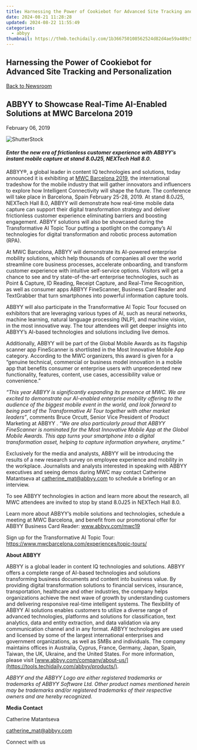 ```yaml
---
title: Harnessing the Power of Cookiebot for Advanced Site Tracking and Personalization
date: 2024-08-21 11:28:28
updated: 2024-08-22 11:55:49
categories:
  - abbyy
thumbnail: https://thmb.techidaily.com/1b366750108562524d82d4ae59a489c50fa84a81f8bcbe092ec793162bb9610d.jpg
---
```


## Harnessing the Power of Cookiebot for Advanced Site Tracking and Personalization

[Back to Newsroom](https://tools.techidaily.com/abbyy/products/)

## ABBYY to Showcase Real-Time AI-Enabled Solutions at MWC Barcelona 2019

February 06, 2019

![ShutterStock](https://content.abbyy.com/-/media/project/abbyy/abbyy/branchtemplates/shutterstock_1272462163_1296-x-729.jpg?h=729&iar=0&w=1296)

#### _Enter the new era of frictionless customer experience with ABBYY’s instant mobile capture at stand 8.0J25, NEXTech Hall 8.0._

ABBYY®, a global leader in content IQ technologies and solutions, today announced it is exhibiting at [MWC Barcelona 2019](https://www.mwcbarcelona.com/ "MWC Barcelona 2019"), the international tradeshow for the mobile industry that will gather innovators and influencers to explore how Intelligent Connectivity will shape the future. The conference will take place in Barcelona, Spain February 25-28, 2019\. At stand 8.0J25, NEXTech Hall 8.0, ABBYY will demonstrate how real-time mobile data capture can support their digital transformation strategy and deliver frictionless customer experience eliminating barriers and boosting engagement. ABBYY solutions will also be showcased during the Transformative AI Topic Tour putting a spotlight on the company’s AI technologies for digital transformation and robotic process automation (RPA).

At MWC Barcelona, ABBYY will demonstrate its AI-powered enterprise mobility solutions, which help thousands of companies all over the world streamline core business processes, accelerate onboarding, and transform customer experience with intuitive self-service options. Visitors will get a chance to see and try state-of-the-art enterprise technologies, such as Point & Capture, ID Reading, Receipt Capture, and Real-Time Recognition, as well as consumer apps ABBYY FineScanner, Business Card Reader and TextGrabber that turn smartphones into powerful information capture tools.

ABBYY will also participate in the Transformative AI Topic Tour focused on exhibitors that are leveraging various types of AI, such as neural networks, machine learning, natural language processing (NLP), and machine vision, in the most innovative way. The tour attendees will get deeper insights into ABBYY’s AI-based technologies and solutions including live demos.

Additionally, ABBYY will be part of the Global Mobile Awards as its flagship scanner app FineScanner is shortlisted in the Most Innovative Mobile App category. According to the MWC organizers, this award is given for a “genuine technical, commercial or business model innovation in a mobile app that benefits consumer or enterprise users with unprecedented new functionality, features, content, use cases, accessibility value or convenience.”

_“This year ABBYY is significantly expanding its presence at MWC. We are excited to demonstrate our AI-enabled enterprise mobility offering to the audience of the biggest mobile event in the world, and look forward to being part of the Transformative AI Tour together with other market leaders”_, comments Bruce Orcutt, Senior Vice President of Product Marketing at ABBYY . _“We are also particularly proud that ABBYY FineScanner is nominated for the Most Innovative Mobile App at the Global Mobile Awards. This app turns your smartphone into a digital transformation asset, helping to capture information anywhere, anytime.”_

Exclusively for the media and analysts, ABBYY will be introducing the results of a new research survey on employee experience and mobility in the workplace. Journalists and analysts interested in speaking with ABBYY executives and seeing demos during MWC may contact Catherine Matantseva at [catherine\_mat@abbyy.com](https://tools.techidaily.com/abbyy/products/) to schedule a briefing or an interview.

To see ABBYY technologies in action and learn more about the research, all MWC attendees are invited to stop by stand 8.0J25 in NEXTech Hall 8.0.

Learn more about ABBYY’s mobile solutions and technologies, schedule a meeting at MWC Barcelona, and benefit from our promotional offer for ABBYY Business Card Reader: www.abbyy.com/mwc19

Sign up for the Transformative AI Topic Tour: <https://www.mwcbarcelona.com/experiences/topic-tours/>

**About ABBYY**

ABBYY is a global leader in content IQ technologies and solutions. ABBYY offers a complete range of AI-based technologies and solutions transforming business documents and content into business value. By providing digital transformation solutions to financial services, insurance, transportation, healthcare and other industries, the company helps organizations achieve the next wave of growth by understanding customers and delivering responsive real-time intelligent systems. The flexibility of ABBYY AI solutions enables customers to utilize a diverse range of advanced technologies, platforms and solutions for classification, text analytics, data and entity extraction, and data validation via any communication channel and in any format. ABBYY technologies are used and licensed by some of the largest international enterprises and government organizations, as well as SMBs and individuals. The company maintains offices in Australia, Cyprus, France, Germany, Japan, Spain, Taiwan, the UK, Ukraine, and the United States. For more information, please visit [www.abbyy.com/company/about-us/](https://tools.techidaily.com/abbyy/products/).

_ABBYY and the ABBYY Logo are either registered trademarks or trademarks of ABBYY Software Ltd. Other product names mentioned herein may be trademarks and/or registered trademarks of their respective owners and are hereby recognized._

**Media Contact**

Catherine Matantseva

[catherine\_mat@abbyy.com](https://tools.techidaily.com/abbyy/products/)

Connect with us

<ins class="adsbygoogle"
     style="display:block"
     data-ad-format="autorelaxed"
     data-ad-client="ca-pub-7571918770474297"
     data-ad-slot="1223367746"></ins>



<ins class="adsbygoogle"
     style="display:block"
     data-ad-client="ca-pub-7571918770474297"
     data-ad-slot="8358498916"
     data-ad-format="auto"
     data-full-width-responsive="true"></ins>

